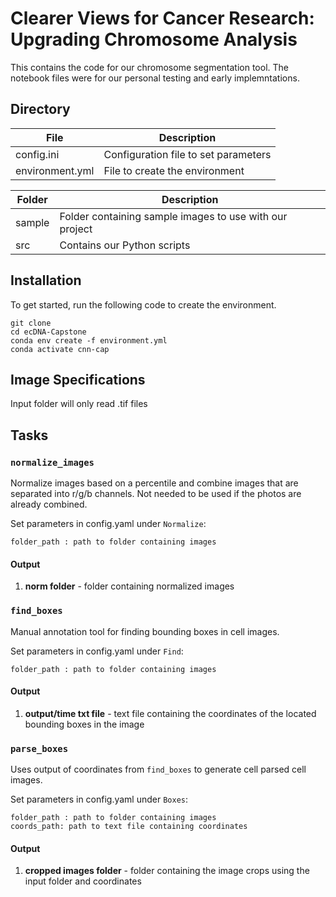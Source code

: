 # Clearer Views for Cancer Research: Upgrading Chromosome Analysis
This contains the code for our chromosome segmentation tool. The notebook files were for
our personal testing and early implemntations.

## Directory

| File      | Description |
| ----------- | ----------- |
| config.ini      | Configuration file to set parameters       |
| environment.yml   | File to create the environment        |



| Folder      | Description |
| ----------- | ----------- |
| sample      | Folder containing sample images to use with our project       |
| src   | Contains our Python scripts        |

## Installation
To get started, run the following code to create the environment.

```
git clone 
cd ecDNA-Capstone
conda env create -f environment.yml
conda activate cnn-cap
```

## Image Specifications
Input folder will only read .tif files

## Tasks
### `normalize_images`
Normalize images based on a percentile and combine images that are separated into r/g/b channels. Not needed to be used if the photos are already combined.

Set parameters in config.yaml under `Normalize`:

````
folder_path : path to folder containing images
````

#### Output

1. **norm folder** - folder containing normalized images

### `find_boxes`
Manual annotation tool for finding bounding boxes in cell images.

Set parameters in config.yaml under `Find`:

````
folder_path : path to folder containing images
````

#### Output

1. **output/time txt file** - text file containing the coordinates of the located bounding boxes in the image

### `parse_boxes`
Uses output of coordinates from `find_boxes` to generate cell parsed cell images.

Set parameters in config.yaml under `Boxes`:

````
folder_path : path to folder containing images
coords_path: path to text file containing coordinates
````

#### Output

1. **cropped images folder** - folder containing the image crops using the input folder and coordinates
